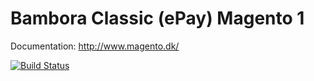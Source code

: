 Bambora Classic (ePay) Magento 1
=======

Documentation: http://www.magento.dk/


[![Build Status](https://travis-ci.org/ePay/magento.svg?branch=master)](https://travis-ci.org/ePay/magento)
